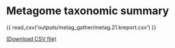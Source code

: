 # Metagome taxonomic summary

{{ read_csv('outputs/metag_gather/metag.21.kreport.csv') }}

[(Download CSV file)](outputs/metag_gather/metag.21.kreport.csv)
